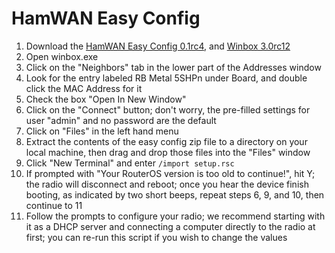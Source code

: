 # HamWAN Easy Config
1. Download the [HamWAN Easy Config 0.1rc4](https://github.com/ryanturner/memhamwan-net-configs/archive/v0.1rc3-r6.28.zip), and [Winbox 3.0rc12](http://download2.mikrotik.com/routeros/winbox/3.0rc12/winbox.exe)
2. Open winbox.exe
3. Click on the "Neighbors" tab in the lower part of the Addresses window
4. Look for the entry labeled RB Metal 5SHPn under Board, and double click the MAC Address for it
5. Check the box "Open In New Window"
6. Click on the "Connect" button; don't worry, the pre-filled settings for user "admin" and no password are the default
7. Click on "Files" in the left hand menu
8. Extract the contents of the easy config zip file to a directory on your local machine, then drag and drop those files into the "Files" window
9. Click "New Terminal" and enter ```/import setup.rsc```
10. If prompted with "Your RouterOS version is too old to continue!", hit Y; the radio will disconnect and reboot; once you hear the device finish booting, as indicated by two short beeps, repeat steps 6, 9, and 10, then continue to 11
11. Follow the prompts to configure your radio; we recommend starting with it as a DHCP server and connecting a computer directly to the radio at first; you can re-run this script if you wish to change the values
